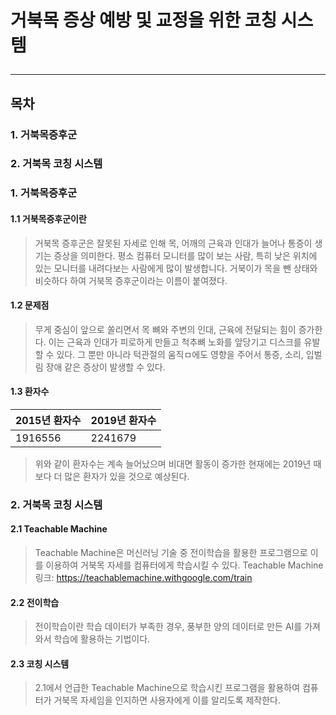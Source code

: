 # 거북목 증상 예방 및 교정을 위한 코칭 시스템<hr/>

## 목차
### 1. 거북목증후군
### 2. 거북목 코칭 시스템

### 1. 거북목증후군
#### 1.1 거북목증후군이란
>거북목 증후군은 잘못된 자세로 인해 목, 어깨의 근육과 인대가 늘어나 통증이 생기는 증상을 의미한다.
>평소 컴퓨터 모니터를 많이 보는 사람, 특히 낮은 위치에 있는 모니터를 내려다보는 사람에게 많이 발생합니다.
>거북이가 목을 뺀 상태와 비슷하다 하여 거북목 증후군이라는 이름이 붙여졌다.

#### 1.2 문제점
>무게 중심이 앞으로 쏠리면서 목 뼈와 주변의 인대, 근육에 전달되는 힘이 증가한다. 이는 근육과 인대가 피로하게 만들고 
>척추뼈 노화를 앞당기고 디스크를 유발할 수 있다. 그 뿐만 아니라 턱관절의 움직ㅁ에도 영향을 주어서 통증, 소리, 입벌림 장애
>같은 증상이 발생할 수 있다.

#### 1.3 환자수

2015년 환자수 | 2019년 환자수
-------------|-------------
1916556 | 2241679
>위와 같이 환자수는 계속 늘어났으며 비대면 활동이 증가한 현재에는 2019년 때보다 더 많은 환자가 있을 것으로 예상된다.

### 2. 거북목 코칭 시스템
#### 2.1 Teachable Machine
>Teachable Machine은 머신러닝 기술 중 전이학습을 활용한 프로그램으로 이를 이용하여 거북목 자세를 컴퓨터에게 
>학습시킬 수 있다.
>Teachable Machine 링크: <https://teachablemachine.withgoogle.com/train>

#### 2.2 전이학습
>전이학습이란 학습 데이터가 부족한 경우, 풍부한 양의 데이터로 만든 AI를 가져와서 학습에 활용하는 기법이다. 

#### 2.3  코칭 시스템
>2.1에서 언급한 Teachable Machine으로 학습시킨 프로그램을 활용하여 컴퓨터가 거북목 자세임을 인지하면 
>사용자에게 이를 알리도록 제작한다.

